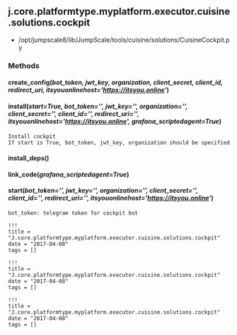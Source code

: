 <!-- toc -->
## j.core.platformtype.myplatform.executor.cuisine.solutions.cockpit

- /opt/jumpscale8/lib/JumpScale/tools/cuisine/solutions/CuisineCockpit.py

### Methods

#### create_config(*bot_token, jwt_key, organization, client_secret, client_id, redirect_uri, itsyouonlinehost='https://itsyou.online'*) 

#### install(*start=True, bot_token='', jwt_key='', organization='', client_secret='', client_id='', redirect_uri='', itsyouonlinehost='https://itsyou.online', grafana_scriptedagent=True*) 

```
Install cockpit
If start is True, bot_token, jwt_key, organization should be specified

```

#### install_deps() 

#### link_code(*grafana_scriptedagent=True*) 

#### start(*bot_token='', jwt_key='', organization='', client_secret='', client_id='', redirect_uri='', itsyouonlinehost='https://itsyou.online'*) 

```
bot_token: telegram token for cockpit bot

```


```
!!!
title = "J.core.platformtype.myplatform.executor.cuisine.solutions.cockpit"
date = "2017-04-08"
tags = []
```

```
!!!
title = "J.core.platformtype.myplatform.executor.cuisine.solutions.cockpit"
date = "2017-04-08"
tags = []
```

```
!!!
title = "J.core.platformtype.myplatform.executor.cuisine.solutions.cockpit"
date = "2017-04-08"
tags = []
```
